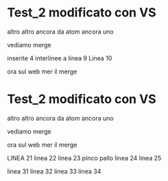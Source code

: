 # Test_2 modificato con VS
altro
altro ancora
da atom
ancora uno

vediamo merge

inserite 4 interlinee a linea 9
Linea 10

ora sul web mer il merge

# Test_2 modificato con VS
altro
altro ancora
da atom
ancora uno

vediamo merge

ora sul web mer il merge

LINEA 21
linea 22
linea 23
pinco pallo
linea 24
linea 25

linea 31
linea 32
linea 33
linea 34
